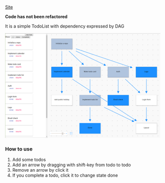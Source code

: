 [Site](https://todo.temp-iwata.tokyo/)

**Code has not been refactored**

It is a simple TodoList with dependency expressed by DAG

![screenshot](./screenshot2.png)

### How to use
1. Add some todos
2. Add an arrow by dragging with shift-key from todo to todo
3. Remove an arrow by click it
4. If you complete a todo, click it to change state done
